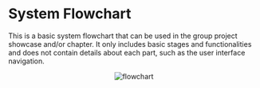 # System Flowchart

This is a basic system flowchart that can be used in the group project showcase and/or chapter. It only includes basic stages and functionalities and does not contain details about each part, such as the user interface navigation.

<p align = "center">
  <img src = "https://github.com/alexandrosfloros/Ball-Maze-Solver/blob/mainflowchart.png?" alt = "flowchart" />
</p>
